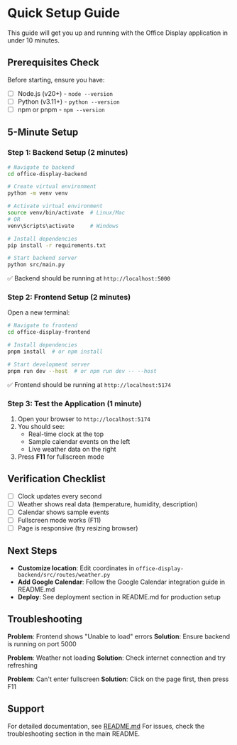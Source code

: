 # Quick Setup Guide

This guide will get you up and running with the Office Display application in under 10 minutes.

## Prerequisites Check

Before starting, ensure you have:
- [ ] Node.js (v20+) - `node --version`
- [ ] Python (v3.11+) - `python --version`
- [ ] npm or pnpm - `npm --version`

## 5-Minute Setup

### Step 1: Backend Setup (2 minutes)

```bash
# Navigate to backend
cd office-display-backend

# Create virtual environment
python -m venv venv

# Activate virtual environment
source venv/bin/activate  # Linux/Mac
# OR
venv\Scripts\activate     # Windows

# Install dependencies
pip install -r requirements.txt

# Start backend server
python src/main.py
```

✅ Backend should be running at `http://localhost:5000`

### Step 2: Frontend Setup (2 minutes)

Open a new terminal:

```bash
# Navigate to frontend
cd office-display-frontend

# Install dependencies
pnpm install  # or npm install

# Start development server
pnpm run dev --host  # or npm run dev -- --host
```

✅ Frontend should be running at `http://localhost:5174`

### Step 3: Test the Application (1 minute)

1. Open your browser to `http://localhost:5174`
2. You should see:
   - Real-time clock at the top
   - Sample calendar events on the left
   - Live weather data on the right
3. Press **F11** for fullscreen mode

## Verification Checklist

- [ ] Clock updates every second
- [ ] Weather shows real data (temperature, humidity, description)
- [ ] Calendar shows sample events
- [ ] Fullscreen mode works (F11)
- [ ] Page is responsive (try resizing browser)

## Next Steps

- **Customize location**: Edit coordinates in `office-display-backend/src/routes/weather.py`
- **Add Google Calendar**: Follow the Google Calendar integration guide in README.md
- **Deploy**: See deployment section in README.md for production setup

## Troubleshooting

**Problem**: Frontend shows "Unable to load" errors
**Solution**: Ensure backend is running on port 5000

**Problem**: Weather not loading
**Solution**: Check internet connection and try refreshing

**Problem**: Can't enter fullscreen
**Solution**: Click on the page first, then press F11

## Support

For detailed documentation, see [README.md](README.md)
For issues, check the troubleshooting section in the main README.

